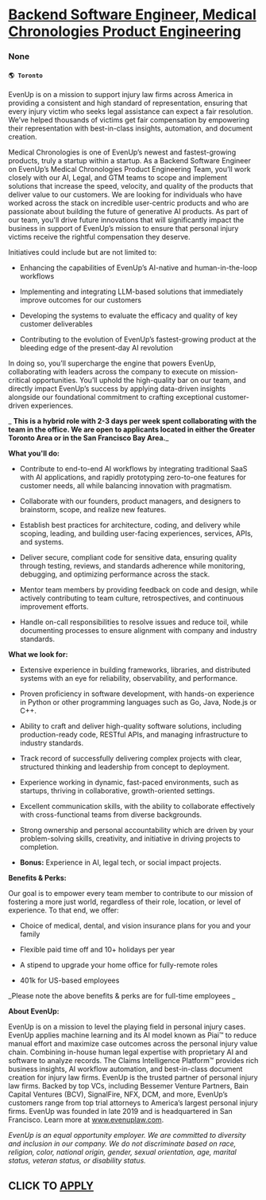 # [Backend Software Engineer, Medical Chronologies Product Engineering](https://www.remotewlb.com/apply/backend-software-engineer-medical-chronologies-product-engineering)  
### None  
#### `🌎 Toronto`  

EvenUp is on a mission to support injury law firms across America in providing a consistent and high standard of representation, ensuring that every injury victim who seeks legal assistance can expect a fair resolution. We’ve helped thousands of victims get fair compensation by empowering their representation with best-in-class insights, automation, and document creation.

Medical Chronologies is one of EvenUp’s newest and fastest-growing products, truly a startup within a startup. As a Backend Software Engineer on EvenUp’s Medical Chronologies Product Engineering Team, you’ll work closely with our AI, Legal, and GTM teams to scope and implement solutions that increase the speed, velocity, and quality of the products that deliver value to our customers. We are looking for individuals who have worked across the stack on incredible user-centric products and who are passionate about building the future of generative AI products. As part of our team, you'll drive future innovations that will significantly impact the business in support of EvenUp’s mission to ensure that personal injury victims receive the rightful compensation they deserve.

Initiatives could include but are not limited to:

  * Enhancing the capabilities of EvenUp’s AI-native and human-in-the-loop workflows

  * Implementing and integrating LLM-based solutions that immediately improve outcomes for our customers

  * Developing the systems to evaluate the efficacy and quality of key customer deliverables

  * Contributing to the evolution of EvenUp’s fastest-growing product at the bleeding edge of the present-day AI revolution

In doing so, you’ll supercharge the engine that powers EvenUp, collaborating with leaders across the company to execute on mission-critical opportunities. You’ll uphold the high-quality bar on our team, and directly impact EvenUp’s success by applying data-driven insights alongside our foundational commitment to crafting exceptional customer-driven experiences.

 _ **This is a hybrid role with 2-3 days per week spent collaborating with the team in the office. We are open to applicants located in either the Greater Toronto Area or in the San Francisco Bay Area.**_

 **What you'll do:**

  * Contribute to end-to-end AI workflows by integrating traditional SaaS with AI applications, and rapidly prototyping zero-to-one features for customer needs, all while balancing innovation with pragmatism.

  * Collaborate with our founders, product managers, and designers to brainstorm, scope, and realize new features.

  * Establish best practices for architecture, coding, and delivery while scoping, leading, and building user-facing experiences, services, APIs, and systems.

  * Deliver secure, compliant code for sensitive data, ensuring quality through testing, reviews, and standards adherence while monitoring, debugging, and optimizing performance across the stack.

  * Mentor team members by providing feedback on code and design, while actively contributing to team culture, retrospectives, and continuous improvement efforts.

  * Handle on-call responsibilities to resolve issues and reduce toil, while documenting processes to ensure alignment with company and industry standards.

 **What we look for:**

  * Extensive experience in building frameworks, libraries, and distributed systems with an eye for reliability, observability, and performance.

  * Proven proficiency in software development, with hands-on experience in Python or other programming languages such as Go, Java, Node.js or C++.

  * Ability to craft and deliver high-quality software solutions, including production-ready code, RESTful APIs, and managing infrastructure to industry standards.

  * Track record of successfully delivering complex projects with clear, structured thinking and leadership from concept to deployment.

  * Experience working in dynamic, fast-paced environments, such as startups, thriving in collaborative, growth-oriented settings.

  * Excellent communication skills, with the ability to collaborate effectively with cross-functional teams from diverse backgrounds.

  * Strong ownership and personal accountability which are driven by your problem-solving skills, creativity, and initiative in driving projects to completion.

  *  **Bonus:** Experience in AI, legal tech, or social impact projects.

 **Benefits & Perks:**

Our goal is to empower every team member to contribute to our mission of fostering a more just world, regardless of their role, location, or level of experience. To that end, we offer:

  * Choice of medical, dental, and vision insurance plans for you and your family

  * Flexible paid time off and 10+ holidays per year

  * A stipend to upgrade your home office for fully-remote roles

  * 401k for US-based employees

 _Please note the above benefits & perks are for full-time employees _

**About EvenUp:**

EvenUp is on a mission to level the playing field in personal injury cases. EvenUp applies machine learning and its AI model known as Piai™ to reduce manual effort and maximize case outcomes across the personal injury value chain. Combining in-house human legal expertise with proprietary AI and software to analyze records. The Claims Intelligence Platform™ provides rich business insights, AI workflow automation, and best-in-class document creation for injury law firms. EvenUp is the trusted partner of personal injury law firms. Backed by top VCs, including Bessemer Venture Partners, Bain Capital Ventures (BCV), SignalFire, NFX, DCM, and more, EvenUp’s customers range from top trial attorneys to America’s largest personal injury firms. EvenUp was founded in late 2019 and is headquartered in San Francisco. Learn more at www.evenuplaw.com.

 _EvenUp is an equal opportunity employer. We are committed to diversity and inclusion in our company. We do not discriminate based on race, religion, color, national origin, gender, sexual orientation, age, marital status, veteran status, or disability status._

  
## CLICK TO [APPLY](https://www.remotewlb.com/apply/backend-software-engineer-medical-chronologies-product-engineering)


